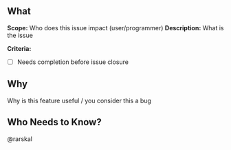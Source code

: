 ## What

**Scope:** Who does this issue impact (user/programmer)
**Description:** What is the issue

**Criteria:**
 - [ ] Needs completion before issue closure

## Why

Why is this feature useful / you consider this a bug

## Who Needs to Know?

@rarskal
